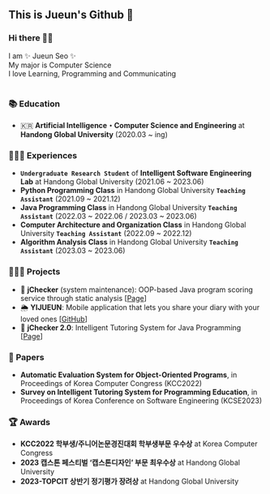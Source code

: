## This is Jueun's Github 🌱

### Hi there 👋🏻

I am ✨ Jueun Seo ✨ <br>
My major is Computer Science <br>
I love Learning, Programming and Communicating
<br><br>

### 📚 Education
- 🇰🇷 **Artificial Intelligence・Computer Science and Engineering** at **Handong Global University** (2020.03 ~ ing) <br>


### 🙋🏻‍♀️ Experiences
- **`Undergraduate Research Student`** of **Intelligent Software Engineering Lab** at Handong Global University (2021.06 ~ 2023.06) <br>
- **Python Programming Class** in Handong Global University **`Teaching Assistant`** (2021.09 ~ 2021.12) <br>
- **Java Programming Class** in Handong Global University **`Teaching Assistant`** (2022.03 ~ 2022.06 / 2023.03 ~ 2023.06) <br>
- **Computer Architecture and Organization Class** in Handong Global University **`Teaching Assistant`** (2022.09 ~ 2022.12) <br>
- **Algorithm Analysis Class** in Handong Global University **`Teaching Assistant`** (2023.03 ~ 2023.06) <br>


### 👩🏻‍💻 Projects
- 💯 **jChecker** (system maintenance): OOP-based Java program scoring service through static analysis [[Page](http://isel.lifove.net/jchecker)] <br>
- 🌦️ **YIJUEUN**: Mobile application that lets you share your diary with your loved ones [[GitHub](https://github.com/seojueunn/YIJUEUN.git)] <br>
- 🔎 **jChecker 2.0**: Intelligent Tutoring System for Java Programming [[Page](http://isel.lifove.net/jchecker2.0)] <br>


### 📑 Papers
- **Automatic Evaluation System for Object-Oriented Programs**, in Proceedings of Korea Computer Congress (KCC2022) <br>
- **Survey on Intelligent Tutoring System for Programming Education**, in Proceedings of Korea Conference on Software Engineering (KCSE2023) <br>


### 🏆 Awards
- **KCC2022 학부생/주니어논문경진대회 학부생부문 우수상** at Korea Computer Congress
- **2023 캡스톤 페스티벌 ‘캡스톤디자인’ 부문 최우수상** at Handong Global University
- **2023-TOPCIT 상반기 정기평가 장려상** at Handong Global University
